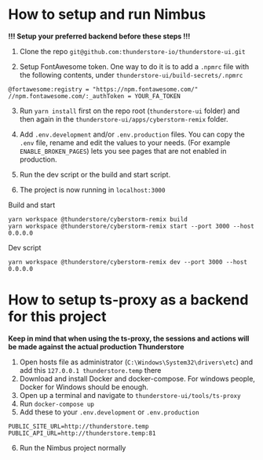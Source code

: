 # How to setup and run Nimbus

**!!! Setup your preferred backend before these steps !!!**
1. Clone the repo `git@github.com:thunderstore-io/thunderstore-ui.git`

2. Setup FontAwesome token. One way to do it is to add a `.npmrc` file with the following contents, under `thunderstore-ui/build-secrets/.npmrc`
```
@fortawesome:registry = "https://npm.fontawesome.com/"
//npm.fontawesome.com/:_authToken = YOUR_FA_TOKEN
```

3. Run `yarn install` first on the repo root (`thunderstore-ui` folder) and then again in the `thunderstore-ui/apps/cyberstorm-remix` folder.

4. Add `.env.development` and/or `.env.production` files. You can copy the `.env` file, rename and edit the values to your needs. (For example `ENABLE_BROKEN_PAGES`) lets you see pages that are not enabled in production.

5. Run the dev script or the build and start script.

6. The project is now running in `localhost:3000`

Build and start
```
yarn workspace @thunderstore/cyberstorm-remix build
yarn workspace @thunderstore/cyberstorm-remix start --port 3000 --host 0.0.0.0
```

Dev script
```
yarn workspace @thunderstore/cyberstorm-remix dev --port 3000 --host 0.0.0.0
```

# How to setup ts-proxy as a backend for this project
**Keep in mind that when using the ts-proxy, the sessions and actions will be made against the actual production Thunderstore**

1. Open hosts file as administrator (`C:\Windows\System32\drivers\etc`) and add this `127.0.0.1 thunderstore.temp` there
2. Download and install Docker and docker-compose. For windows people, Docker for Windows should be enough.
3. Open up a terminal and navigate to `thunderstore-ui/tools/ts-proxy`
4. Run `docker-compose up`
5. Add these to your `.env.development` or `.env.production`
```
PUBLIC_SITE_URL=http://thunderstore.temp
PUBLIC_API_URL=http://thunderstore.temp:81
```
6. Run the Nimbus project normally

